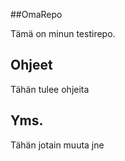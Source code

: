 ##OmaRepo

Tämä on minun testirepo.

## Ohjeet

Tähän tulee ohjeita

## Yms.

Tähän jotain muuta jne

